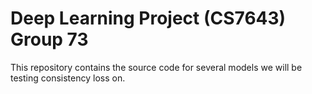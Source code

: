 ﻿# Deep Learning Project (CS7643) Group 73
 This repository contains the source code for several models we will be testing consistency loss on.

